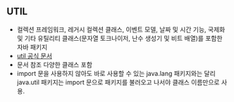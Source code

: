 
## UTIL

* 컬렉션 프레임워크, 레거시 컬렉션 클래스, 이벤트 모델, 날짜 및 시간 기능, 국제화 및 기타 유틸리티 클래스(문자열 토크나이저, 난수 생성기 및 비트 배열)를 포함한 자바 패키지
* <a href="https://docs.oracle.com/javase/8/docs/api/java/util/package-summary.html">util 공식 문서</a>
* 문서 참조 다양한 클래스 포함
* import 문을 사용하지 않아도 바로 사용할 수 있는 java.lang 패키지와는 달리 java.util 패키지는 import 문으로 패키지를 불러오고 나서야 클래스 이름만으로 사용.

